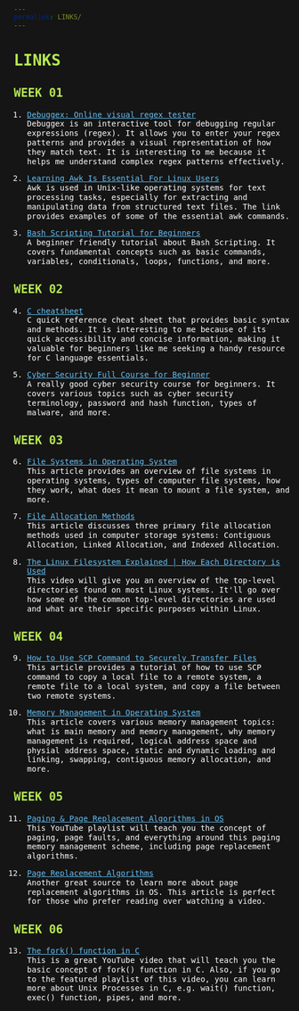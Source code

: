 ```yaml
---
permalink: LINKS/
---
```

<style>
html, *, body {
  background-color: #151515;
  line-height: 120%;
  color: white;
  font-family: monospace, courier;
}
h1,h2{
  color: #b5e853;
}
a {
  color: #63c0f5;
  text-decoration: underline;
}
a:hover {
  color: #c5e1f5;
}
</style>

# LINKS

## WEEK 01

1. [Debuggex: Online visual regex tester](https://www.debuggex.com/)<br>
Debuggex is an interactive tool for debugging regular expressions (regex).
It allows you to enter your regex patterns and provides a visual representation of how they match text.
It is interesting to me because it helps me understand complex regex patterns effectively.

2. [Learning Awk Is Essential For Linux Users](https://youtu.be/9YOZmI-zWok?si=fxTr6k0_zSkJzPw9)<br>
Awk is used in Unix-like operating systems for text processing tasks, especially for extracting and manipulating data from structured text files.
The link provides examples of some of the essential awk commands.

3. [Bash Scripting Tutorial for Beginners](https://youtu.be/tK9Oc6AEnR4?si=WjRdk4IZRvxjRoup)<br>
A beginner friendly tutorial about Bash Scripting. It covers fundamental concepts such as basic commands, variables, conditionals, loops, functions, and more.

## WEEK 02

4. [C cheatsheet](https://quickref.me/c.html)<br>
C quick reference cheat sheet that provides basic syntax and methods. It is interesting to me because of its quick accessibility and concise information,
making it valuable for beginners like me seeking a handy resource for C language essentials.

5. [Cyber Security Full Course for Beginner](https://youtu.be/U_P23SqJaDc?si=BNX2ukur-7Zoq5DY)<br>
A really good cyber security course for beginners. It covers various topics such as cyber security terminology, password and hash function, types of malware, and more.

## WEEK 03

6. [File Systems in Operating System](https://www.freecodecamp.org/news/file-systems-architecture-explained/)<br>
This article provides an overview of file systems in operating systems, types of computer file systems, how they work, what does it mean to mount a file system, and more.

7. [File Allocation Methods](https://www.geeksforgeeks.org/file-allocation-methods/)<br>
This article discusses three primary file allocation methods used in computer storage systems: Contiguous Allocation, Linked Allocation, and Indexed Allocation.

8. [The Linux Filesystem Explained | How Each Directory is Used](https://youtu.be/P0QZnAnsQ4c?si=tBHokisAdSIErisN)<br>
This video will give you an overview of the top-level directories found on most Linux systems. It'll go over how some of the common top-level directories are used and what are their specific purposes within Linux.

## WEEK 04

9. [How to Use SCP Command to Securely Transfer Files](https://linuxize.com/post/how-to-use-scp-command-to-securely-transfer-files/#google_vignette)<br>
This article provides a tutorial of how to use SCP command to copy a local file to a remote system, a remote file to a local system, and copy a file between two remote systems. 

10. [Memory Management in Operating System](https://www.geeksforgeeks.org/memory-management-in-operating-system/)<br>
This article covers various memory management topics: what is main memory and memory management, why memory management is required, logical address space and physial address space, static and dynamic loading and linking, swapping, contiguous memory allocation, and more.

## WEEK 05

11. [Paging & Page Replacement Algorithms in OS](https://youtube.com/playlist?list=PLIY8eNdw5tW-BxRY0yK3fYTYVqytw8qhp&si=-w81shv3xIyPeLlH)<br>
This YouTube playlist will teach you the concept of paging, page faults, and everything around this paging memory management scheme, including page replacement algorithms.

12. [Page Replacement Algorithms](https://www.geeksforgeeks.org/page-replacement-algorithms-in-operating-systems/)<br>Another great source to learn more about page replacement algorithms in OS. This article is perfect for those who prefer reading over watching a video.

## WEEK 06

13. [The fork() function in C](https://youtu.be/cex9XrZCU14?si=FlXa_X26n8g6IA1f)<br>
This is a great YouTube video that will teach you the basic concept of fork() function in C. Also, if you go to the featured playlist of this video, you can learn more about Unix Processes in C, e.g. wait() function, exec() function, pipes, and more.
